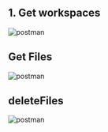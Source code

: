 ## 1. Get workspaces
![postman](http://q6d7m6xms.bkt.clouddn.com/getws.png)

##  Get Files
![postman](http://q6d7m6xms.bkt.clouddn.com/getfiles.png)

## deleteFiles
![postman](http://q6d7m6xms.bkt.clouddn.com/deletefiles.png)
